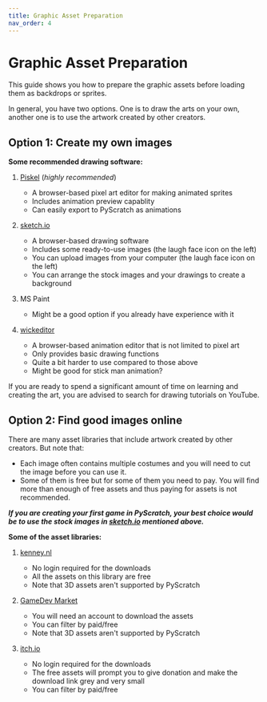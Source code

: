 ```yaml
---
title: Graphic Asset Preparation
nav_order: 4
---
```

# Graphic Asset Preparation
This guide shows you how to prepare the graphic assets before loading them as backdrops or sprites. 

In general, you have two options. 
One is to draw the arts on your own, another one is to use the artwork created by other creators. 

## Option 1: Create my own images
**Some recommended drawing software:** 
1. <a target="_blank" href="https://www.piskelapp.com/">Piskel</a>   (<i>highly recommended</i>)
    - A browser-based pixel art editor for making animated sprites
    - Includes animation preview capablity
    - Can easily export to PyScratch as animations 
    
1. <a target="_blank" href="https://sketch.io/sketchpad/">sketch.io</a> 
    - A browser-based drawing software 
    - Includes some ready-to-use images (the laugh face icon on the left)
    - You can upload images from your computer (the laugh face icon on the left)
    - You can arrange the stock images and your drawings to create a background

1. MS Paint 
    - Might be a good option if you already have experience with it

1. <a target="_blank" href="https://www.wickeditor.com/editor/">wickeditor</a> 
    - A browser-based animation editor that is not limited to pixel art
    - Only provides basic drawing functions
    - Quite a bit harder to use compared to those above
    - Might be good for stick man animation?

If you are ready to spend a significant amount of time on learning and creating the art, you are advised to search for drawing tutorials on YouTube. 

## Option 2: Find good images online
There are many asset libraries that include artwork created by other creators. But note that:
- Each image often contains multiple costumes and you will need to cut the image before you can use it. 
- Some of them is free but for some of them you need to pay. You will find more than enough of free assets and thus paying for assets is not recommended. 

***If you are creating your first game in PyScratch, your best choice would be to use the stock images in <a target="_blank" href="https://sketch.io/sketchpad/">sketch.io</a> mentioned above.***


**Some of the asset libraries:**
1. <a target="_blank" href="https://kenney.nl/assets/category:2D?sort=update">kenney.nl</a> 
    - No login required for the downloads
    - All the assets on this library are free
    - Note that 3D assets aren't supported by PyScratch
    
1. <a target="_blank" href="https://www.gamedevmarket.net/">GameDev Market</a>
    - You will need an account to download the assets
    - You can filter by paid/free
    - Note that 3D assets aren't supported by PyScratch

1. <a target="_blank" href="https://itch.io/game-assets">itch.io</a>
    - No login required for the downloads
    - The free assets will prompt you to give donation and make the download link grey and very small
    - You can filter by paid/free
